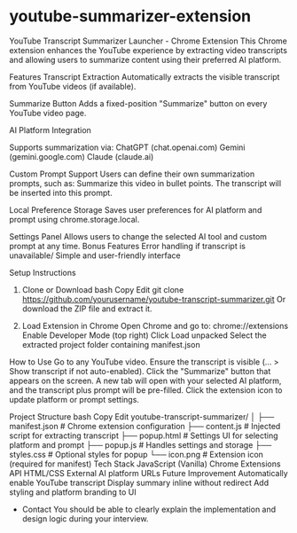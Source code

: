 # youtube-summarizer-extension

YouTube Transcript Summarizer Launcher - Chrome Extension
This Chrome extension enhances the YouTube experience by extracting video transcripts and allowing users to summarize content using their preferred AI platform.

Features
Transcript Extraction
Automatically extracts the visible transcript from YouTube videos (if available).

Summarize Button
Adds a fixed-position "Summarize" button on every YouTube video page.

AI Platform Integration

Supports summarization via:
ChatGPT (chat.openai.com)
Gemini (gemini.google.com)
Claude (claude.ai)

Custom Prompt Support
Users can define their own summarization prompts, such as:
Summarize this video in bullet points.
The transcript will be inserted into this prompt.

Local Preference Storage
Saves user preferences for AI platform and prompt using chrome.storage.local.

Settings Panel
Allows users to change the selected AI tool and custom prompt at any time.
Bonus Features
Error handling if transcript is unavailable/
Simple and user-friendly interface

Setup Instructions
1. Clone or Download
bash
Copy
Edit
git clone https://github.com/yourusername/youtube-transcript-summarizer.git
Or download the ZIP file and extract it.

2. Load Extension in Chrome
Open Chrome and go to: chrome://extensions
Enable Developer Mode (top right)
Click Load unpacked
Select the extracted project folder containing manifest.json

How to Use
Go to any YouTube video.
Ensure the transcript is visible (... > Show transcript if not auto-enabled).
Click the "Summarize" button that appears on the screen.
A new tab will open with your selected AI platform, and the transcript plus prompt will be pre-filled.
Click the extension icon to update platform or prompt settings.

Project Structure
bash
Copy
Edit
youtube-transcript-summarizer/
│
├── manifest.json         # Chrome extension configuration
├── content.js            # Injected script for extracting transcript
├── popup.html            # Settings UI for selecting platform and prompt
├── popup.js              # Handles settings and storage
├── styles.css            # Optional styles for popup
└── icon.png              # Extension icon (required for manifest)
Tech Stack
JavaScript (Vanilla)
Chrome Extensions API
HTML/CSS
External AI platform URLs
Future Improvement
Automatically enable YouTube transcript
Display summary inline without redirect
Add styling and platform branding to UI

* Contact
You should be able to clearly explain the implementation and design logic during your interview.
